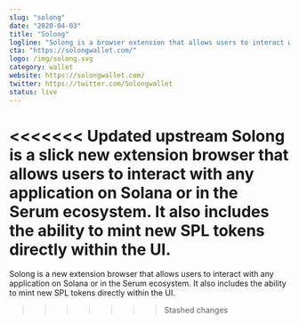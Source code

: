 ```yaml
---
slug: "solong"
date: "2020-04-03"
title: "Solong"
logline: "Solong is a browser extension that allows users to interact with Solana or Serum applications."
cta: "https://solongwallet.com/"
logo: /img/solong.svg
category: wallet
website: https://solongwallet.com/
twitter: https://twitter.com/Solongwallet
status: live
---
```


<<<<<<< Updated upstream
Solong is a slick new extension browser that allows users to interact with any application on Solana or in the Serum ecosystem. It also includes the ability to mint new SPL tokens directly within the UI.
=======
Solong is a new extension browser that allows users to interact with any application on Solana or in the Serum ecosystem. It also includes the ability to mint new SPL tokens directly within the UI.

> > > > > > > Stashed changes
